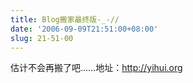 ```yaml
---
title: Blog搬家最终版-_-//
date: '2006-09-09T21:51:00+08:00'
slug: 21-51-00
---
```


估计不会再搬了吧……地址：<http://yihui.org>
